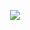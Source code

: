 <p align="center"> 
  <img src="https://64.media.tumblr.com/f057181416c74f935a63174fee26a40e/tumblr_pj3mnxVbiQ1x2878do3_540.gif" />
</p>
